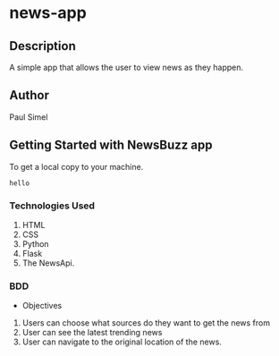 # news-app

## Description
A simple app that allows the user to view news as they happen.

## Author
Paul Simel

## Getting Started with NewsBuzz app
To get a local copy to your machine. 
```
hello
```


### Technologies Used
1. HTML
2. CSS
3. Python
4. Flask
5. The NewsApi.

### BDD
* Objectives
1. Users can choose what sources do they want to get the news from
2. User can see the latest trending news
3. User can navigate to the original location of the news.
